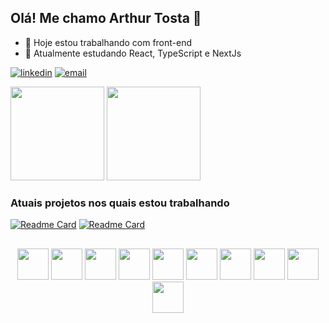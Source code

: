 ## Olá! Me chamo Arthur Tosta 👋 
- 🔭 Hoje estou trabalhando com front-end
- 🌱 Atualmente estudando React, TypeScript e NextJs

[![linkedin](https://img.shields.io/badge/LinkedIn-0077B5?style=for-the-badge&logo=linkedin&logoColor=white)](https://www.linkedin.com/in/arthur1050/)
[![email](https://img.shields.io/badge/Gmail-D14836?style=for-the-badge&logo=gmail&logoColor=white)](mailto:tostamatias@gmail.com)

<div>
  <img height="150" src="https://github-readme-stats.vercel.app/api?username=Arthur1050&hide=prs,issues,contribs&rank_icon=github&locale=pt-br&show_icons=true"/>
  <img height="150" src="https://github-readme-stats.vercel.app/api/top-langs/?username=Arthur1050&locale=pt-br&layout=compact">
</div>

### Atuais projetos nos quais estou trabalhando
[![Readme Card](https://github-readme-stats.vercel.app/api/pin/?username=Arthur1050&repo=tostalk)](https://github.com/Arthur1050/tostalk)
[![Readme Card](https://github-readme-stats.vercel.app/api/pin/?username=Arthur1050&repo=tostalk-api)](https://github.com/Arthur1050/tostalk-api)
##
<div align="center" >
  <img  width="50" src="https://cdn.jsdelivr.net/gh/devicons/devicon/icons/css3/css3-original.svg" />
  <img  width="50" src="https://cdn.jsdelivr.net/gh/devicons/devicon/icons/html5/html5-original.svg" />
  <img  width="50" src="https://cdn.jsdelivr.net/gh/devicons/devicon/icons/javascript/javascript-original.svg" />
  <img  width="50" src="https://cdn.jsdelivr.net/gh/devicons/devicon/icons/typescript/typescript-original.svg" />
  <img  width="50" src="https://cdn.jsdelivr.net/gh/devicons/devicon/icons/nodejs/nodejs-original.svg" />
  <img  width="50" src="https://cdn.jsdelivr.net/gh/devicons/devicon/icons/react/react-original.svg" />
  <img  width="50" src="https://cdn.jsdelivr.net/gh/devicons/devicon/icons/nextjs/nextjs-original-wordmark.svg" />
  <img  width="50" src="https://cdn.jsdelivr.net/gh/devicons/devicon/icons/sass/sass-original.svg" />
  <img  width="50" src="https://cdn.jsdelivr.net/gh/devicons/devicon/icons/tailwindcss/tailwindcss-plain.svg" />
  <img  width="50" src="https://cdn.jsdelivr.net/gh/devicons/devicon/icons/figma/figma-original.svg" />
</div>
  
<!-- - 👯 I’m looking to collaborate on ...
- 🤔 I’m looking for help with ...
- 💬 Ask me about ... 
- 📫 How to reach me: ...
- 😄 Pronouns: ...
- ⚡ Fun fact: ... -->

